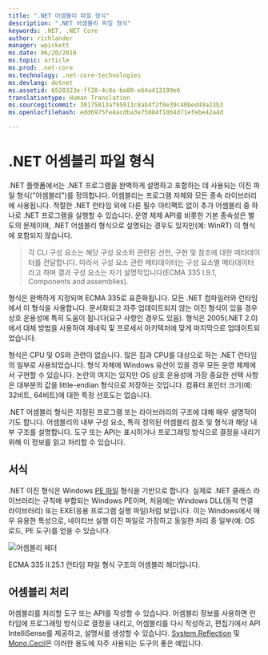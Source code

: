 ```yaml
---
title: ".NET 어셈블리 파일 형식"
description: ".NET 어셈블리 파일 형식"
keywords: .NET, .NET Core
author: richlander
manager: wpickett
ms.date: 06/20/2016
ms.topic: article
ms.prod: .net-core
ms.technology: .net-core-technologies
ms.devlang: dotnet
ms.assetid: 6520323e-ff28-4c8a-ba80-e64a413199e6
translationtype: Human Translation
ms.sourcegitcommit: 30175813af95911c8ab4f2f0e39c40bed49a23b3
ms.openlocfilehash: edd6975fe4acdba3e75084f10b4d71efebe42a4d

---
```


# <a name="net-assembly-file-format"></a>.NET 어셈블리 파일 형식

.NET 플랫폼에서는 .NET 프로그램을 완벽하게 설명하고 포함하는 데 사용되는 이진 파일 형식("어셈블리")를 정의합니다. 어셈블리는 프로그램 자체와 모든 종속 라이브러리에 사용됩니다. 적절한 .NET 런타임 외에 다른 필수 아티팩트 없이 추가 어셈블리 중 하나로 .NET 프로그램을 실행할 수 있습니다. 운영 체제 API를 비롯한 기본 종속성은 별도의 문제이며, .NET 어셈블리 형식으로 설명되는 경우도 있지만(예: WinRT) 이 형식에 포함되지 않습니다.

> 각 CLI 구성 요소는 해당 구성 요소와 관련된 선언, 구현 및 참조에 대한 메타데이터를 전달합니다. 따라서 구성 요소 관련 메타데이터는 구성 요소별 메타데이터라고 하며 결과 구성 요소는 자기 설명적입니다(ECMA 335 I.9.1, Components and assemblies).

형식은 완벽하게 지정되며 ECMA 335로 표준화됩니다. 모든 .NET 컴파일러와 런타임에서 이 형식을 사용합니다. 문서화되고 자주 업데이트되지 않는 이진 형식이 있을 경우 상호 운용성에 특히 도움이 됩니다(요구 사항인 경우도 있음). 형식은 2005(.NET 2.0)에서 대체 방법을 사용하여 제네릭 및 프로세서 아키텍처에 맞게 마지막으로 업데이트되었습니다.

형식은 CPU 및 OS와 관련이 없습니다. 많은 칩과 CPU를 대상으로 하는 .NET 런타임의 일부로 사용되었습니다. 형식 자체에 Windows 유산이 있을 경우 모든 운영 체제에서 구현할 수 있습니다. 논란의 여지는 있지만 OS 상호 운용성에 가장 중요한 선택 사항은 대부분의 값을 little-endian 형식으로 저장하는 것입니다. 컴퓨터 포인터 크기(예: 32비트, 64비트)에 대한 특정 선호도는 없습니다.

.NET 어셈블리 형식은 지정된 프로그램 또는 라이브러리의 구조에 대해 매우 설명적이기도 합니다. 어셈블리의 내부 구성 요소, 특히 정의된 어셈블리 참조 및 형식과 해당 내부 구조를 설명합니다. 도구 또는 API는 표시하거나 프로그래밍 방식으로 결정을 내리기 위해 이 정보를 읽고 처리할 수 있습니다.

## <a name="format"></a>서식

.NET 이진 형식은 Windows [PE 파일](http://en.wikipedia.org/wiki/Portable_Executable) 형식을 기반으로 합니다. 실제로 .NET 클래스 라이브러리는 규칙에 부합되는 Windows PE이며, 처음에는 Windows DLL(동적 연결 라이브러리) 또는 EXE(응용 프로그램 실행 파일)처럼 보입니다. 이는 Windows에서 매우 유용한 특성으로, 네이티브 실행 이진 파일로 가장하고 동일한 처리 중 일부(예: OS 로드, PE 도구)를 얻을 수 있습니다.

![어셈블리 헤더](./media/assembly-format/assembly-headers.png)

ECMA 335 II.25.1 런타임 파일 형식 구조의 어셈블리 헤더입니다.

## <a name="processing-the-assemblies"></a>어셈블리 처리

어셈블리를 처리할 도구 또는 API를 작성할 수 있습니다. 어셈블리 정보를 사용하면 런타임에 프로그래밍 방식으로 결정을 내리고, 어셈블리를 다시 작성하고, 편집기에서 API IntelliSense를 제공하고, 설명서를 생성할 수 있습니다. [System.Reflection](https://msdn.microsoft.com/library/system.reflection.aspx) 및 [Mono.Cecil](http://www.mono-project.com/docs/tools+libraries/libraries/Mono.Cecil/)은 이러한 용도에 자주 사용되는 도구의 좋은 예입니다.



<!--HONumber=Nov16_HO1-->


